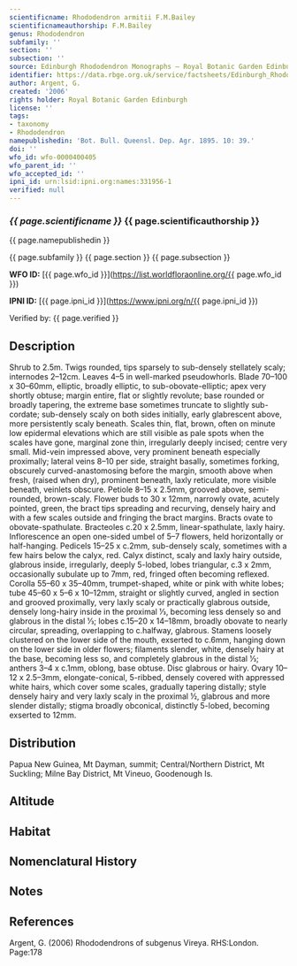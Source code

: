 ```yaml
---
scientificname: Rhododendron armitii F.M.Bailey
scientificnameauthorship: F.M.Bailey
genus: Rhododendron
subfamily: ''
section: ''
subsection: ''
source: Edinburgh Rhododendron Monographs – Royal Botanic Garden Edinburgh
identifier: https://data.rbge.org.uk/service/factsheets/Edinburgh_Rhododendron_Monographs.xhtml
author: Argent, G.
created: '2006'
rights holder: Royal Botanic Garden Edinburgh
license: ''
tags:
- taxonomy
- Rhododendron
namepublishedin: 'Bot. Bull. Queensl. Dep. Agr. 1895. 10: 39.'
doi: ''
wfo_id: wfo-0000400405
wfo_parent_id: ''
wfo_accepted_id: ''
ipni_id: urn:lsid:ipni.org:names:331956-1
verified: null
---
```

### _{{ page.scientificname }}_ {{ page.scientificauthorship }}
 {{ page.namepublishedin }}

{{ page.subfamily }} {{ page.section }} {{ page.subsection }}

**WFO ID:** [{{ page.wfo_id }}](https://list.worldfloraonline.org/{{ page.wfo_id }})

**IPNI ID:** [{{ page.ipni_id }}](https://www.ipni.org/n/{{ page.ipni_id }})

Verified by: {{ page.verified }}



## Description
Shrub to 2.5m. Twigs rounded, tips sparsely to sub-densely stellately scaly; internodes 2–12cm. Leaves 4–5 in well-marked pseudowhorls. Blade 70–100 x 30–60mm, elliptic, broadly elliptic, to sub-obovate-elliptic; apex very shortly obtuse; margin entire, flat or slightly revolute; base rounded or broadly tapering, the extreme base sometimes truncate to slightly sub-cordate; sub-densely scaly on both sides initially, early glabrescent above, more persistently scaly beneath. Scales thin, flat, brown, often on minute low epidermal elevations which are still visible as pale spots when the scales have gone, marginal zone thin, irregularly deeply incised; centre very small. Mid-vein impressed above, very prominent beneath especially proximally; lateral veins 8–10 per side, straight basally, sometimes forking, obscurely curved-anastomosing before the margin, smooth above when fresh, (raised when dry), prominent beneath, laxly reticulate, more visible beneath, veinlets obscure. Petiole 8–15 x 2.5mm, grooved above, semi-rounded, brown-scaly. Flower buds to 30 x 12mm, narrowly ovate, acutely pointed, green, the bract tips spreading and recurving, densely hairy and with a few scales outside and fringing the bract margins. Bracts ovate to obovate-spathulate. Bracteoles c.20 x 2.5mm, linear-spathulate, laxly hairy. Inflorescence an open one-sided umbel of 5–7 flowers, held horizontally or half-hanging. Pedicels 15–25 x c.2mm, sub-densely scaly, sometimes with a few hairs below the calyx, red. Calyx distinct, scaly and laxly hairy outside, glabrous inside, irregularly, deeply 5-lobed, lobes triangular, c.3 x 2mm, occasionally subulate up to 7mm, red, fringed often becoming reflexed. Corolla 55–60 x 35–40mm, trumpet-shaped, white or pink with white lobes; tube 45–60 x 5–6 x 10–12mm, straight or slightly curved, angled in section and grooved proximally, very laxly scaly or practically glabrous outside, densely long-hairy inside in the proximal 1⁄3, becoming less densely so and glabrous in the distal 1⁄3; lobes c.15–20 x 14–18mm, broadly obovate to nearly circular, spreading, overlapping to c.halfway, glabrous. Stamens loosely clustered on the lower side of the mouth, exserted to c.6mm, hanging down on the lower side in older flowers; filaments slender, white, densely hairy at the base, becoming less so, and completely glabrous in the distal 1⁄3; anthers 3–4 x c.1mm, oblong, base obtuse. Disc glabrous or hairy. Ovary 10–12 x 2.5–3mm, elongate-conical, 5-ribbed, densely covered with appressed white hairs, which cover some scales, gradually tapering distally; style densely hairy and very laxly scaly in the proximal ½, glabrous and more slender distally; stigma broadly obconical, distinctly 5-lobed, becoming exserted to 12mm.

## Distribution
Papua New Guinea, Mt Dayman, summit; Central/Northern District, Mt Suckling; Milne Bay District, Mt Vineuo, Goodenough Is.

## Altitude


## Habitat


## Nomenclatural History

                       
## Notes


## References

Argent, G. (2006) Rhododendrons of subgenus Vireya. RHS:London. Page:178
